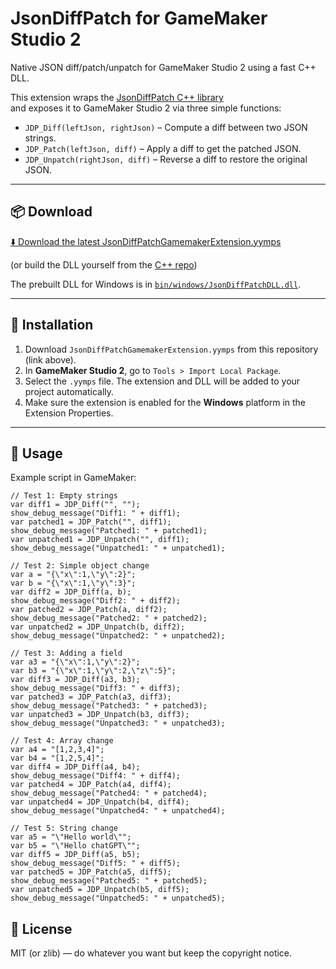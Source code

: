 # JsonDiffPatch for GameMaker Studio 2

Native JSON diff/patch/unpatch for GameMaker Studio 2 using a fast C++ DLL.

This extension wraps the [JsonDiffPatch C++ library](https://github.com/swompythesecond/jsondiffpatch-cpp)  
and exposes it to GameMaker Studio 2 via three simple functions:

- `JDP_Diff(leftJson, rightJson)` – Compute a diff between two JSON strings.
- `JDP_Patch(leftJson, diff)` – Apply a diff to get the patched JSON.
- `JDP_Unpatch(rightJson, diff)` – Reverse a diff to restore the original JSON.

---

## 📦 Download

[⬇️ Download the latest JsonDiffPatchGamemakerExtension.yymps](https://github.com/yourusername/jsondiffpatch-gamemaker/raw/main/JsonDiffPatchGamemakerExtension.yymps)

(or build the DLL yourself from the [C++ repo](https://github.com/swompythesecond/jsondiffpatch-cpp))

The prebuilt DLL for Windows is in [`bin/windows/JsonDiffPatchDLL.dll`](bin/windows/JsonDiffPatchDLL.dll).

---

## 🚀 Installation

1. Download `JsonDiffPatchGamemakerExtension.yymps` from this repository (link above).
2. In **GameMaker Studio 2**, go to `Tools > Import Local Package`.
3. Select the `.yymps` file. The extension and DLL will be added to your project automatically.
4. Make sure the extension is enabled for the **Windows** platform in the Extension Properties.

---

## 📝 Usage

Example script in GameMaker:

```gml
// Test 1: Empty strings
var diff1 = JDP_Diff("", "");
show_debug_message("Diff1: " + diff1);
var patched1 = JDP_Patch("", diff1);
show_debug_message("Patched1: " + patched1);
var unpatched1 = JDP_Unpatch("", diff1);
show_debug_message("Unpatched1: " + unpatched1);

// Test 2: Simple object change
var a = "{\"x\":1,\"y\":2}";
var b = "{\"x\":1,\"y\":3}";
var diff2 = JDP_Diff(a, b);
show_debug_message("Diff2: " + diff2);
var patched2 = JDP_Patch(a, diff2);
show_debug_message("Patched2: " + patched2);
var unpatched2 = JDP_Unpatch(b, diff2);
show_debug_message("Unpatched2: " + unpatched2);

// Test 3: Adding a field
var a3 = "{\"x\":1,\"y\":2}";
var b3 = "{\"x\":1,\"y\":2,\"z\":5}";
var diff3 = JDP_Diff(a3, b3);
show_debug_message("Diff3: " + diff3);
var patched3 = JDP_Patch(a3, diff3);
show_debug_message("Patched3: " + patched3);
var unpatched3 = JDP_Unpatch(b3, diff3);
show_debug_message("Unpatched3: " + unpatched3);

// Test 4: Array change
var a4 = "[1,2,3,4]";
var b4 = "[1,2,5,4]";
var diff4 = JDP_Diff(a4, b4);
show_debug_message("Diff4: " + diff4);
var patched4 = JDP_Patch(a4, diff4);
show_debug_message("Patched4: " + patched4);
var unpatched4 = JDP_Unpatch(b4, diff4);
show_debug_message("Unpatched4: " + unpatched4);

// Test 5: String change
var a5 = "\"Hello world\"";
var b5 = "\"Hello chatGPT\"";
var diff5 = JDP_Diff(a5, b5);
show_debug_message("Diff5: " + diff5);
var patched5 = JDP_Patch(a5, diff5);
show_debug_message("Patched5: " + patched5);
var unpatched5 = JDP_Unpatch(b5, diff5);
show_debug_message("Unpatched5: " + unpatched5);
```
## 📄 License

MIT (or zlib) — do whatever you want but keep the copyright notice.
